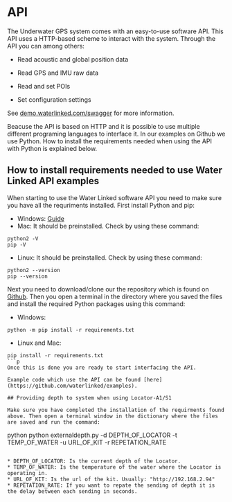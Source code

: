 # API

The Underwater GPS system comes with an easy-to-use software API. This API uses a HTTP-based scheme to interact with the system. Through the API you can among others:

* Read acoustic and global position data

* Read GPS and IMU raw data

* Read and set POIs

* Set configuration settings

See [demo.waterlinked.com/swagger](http://demo.waterlinked.com/swagger) for more information.

Beacuse the API is based on HTTP and it is possible to use multiple different programing languages to interface it. In our examples on Github we use Python. How to install the requirements needed when using the API with Python is explained below.

## How to install requirements needed to use Water Linked API examples

When starting to use the Water Linked software API you need to make sure you have all the requriments installed. First install Python and pip:

* Windows: [Guide](https://github.com/BurntSushi/nfldb/wiki/Python-&-pip-Windows-installation)
* Mac: It should be preinstalled. Check by using these command:
```
python2 -V
pip -V
```
* Linux: It should be preinstalled. Check by using these command:
```
python2 --version
pip --version
```
Next you need to download/clone our  the repository which is found on [Github](https://github.com/waterlinked/examples). Then you open a terminal in the directory where you saved the files and install the required Python packages using this command:

* Windows:
```
python -m pip install -r requirements.txt
```

* Linux and Mac:
```
pip install -r requirements.txt
```p
Once this is done you are ready to start interfacing the API.

Example code which use the API can be found [here](https://github.com/waterlinked/examples).

## Providing depth to system when using Locator-A1/S1

Make sure you have completed the installation of the requirments found above. Then open a terminal window in the dictionary where the files are saved and run the command:
```
python python externaldepth.py -d DEPTH_OF_LOCATOR -t TEMP_OF_WATER -u URL_OF_KIT -r REPETATION_RATE
```

* DEPTH_OF_LOCATOR: Is the current depth of the Locator.
* TEMP_OF_WATER: Is the temperature of the water where the Locator is operating in.
* URL_OF_KIT: Is the url of the kit. Usually: "http://192.168.2.94"
* REPETATION_RATE: If you want to repate the sending of depth it is the delay between each sending in seconds.
